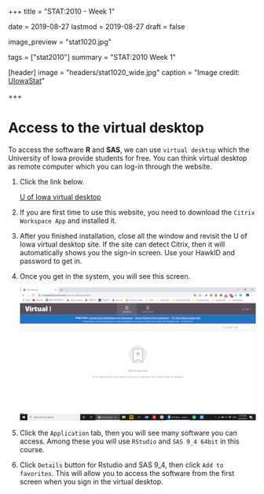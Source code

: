 +++
title = "STAT:2010 - Week 1"

date = 2019-08-27
lastmod = 2019-08-27
draft = false

image_preview = "stat1020.jpg"

tags = ["stat2010"]
summary = "STAT:2010 Week 1"

[header]
image = "headers/stat1020_wide.jpg"
caption = "Image credit: [UIowaStat](https://stat.uiowa.edu/)"

+++

# Access to the virtual desktop

To access the software **R** and **SAS**, we can use `virtual desktop` which the University of Iowa provide students for free. You can think virtual desktop as remote computer which you can log-in through the website.

1. Click the link below.

    [U of Iowa virtual desktop](https://virtualdesktop.uiowa.edu)

1. If you are first time to use this website, you need to download the `Citrix Workspace App` and installed it.

1. After you finished installation, close all the window and revisit the U of Iowa virtual desktop site. If the site can detect Citrix, then it will automatically shows you the sign-in screen. Use your HawkID and password to get in.

1. Once you get in the system, you will see this screen.

    ![](https://raw.githubusercontent.com/issactoast/EnBlog/master/static/img/virtual.png)

1. Click the `Application` tab, then you will see many software you can access. Among these you will use `RStudio` and `SAS 9_4 64bit` in this course.

1. Click `Details` button for Rstudio and SAS 9_4, then click `Add to favorites`. This will allow you to access the software from the first screen when you sign in the virtual desktop.